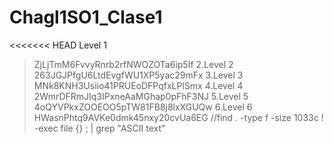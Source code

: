 # Chagl1SO1_Clase1
<<<<<<< HEAD
 Level 1
>ZjLjTmM6FvvyRnrb2rfNWOZOTa6ip5If
2.Level 2
>263JGJPfgU6LtdEvgfWU1XP5yac29mFx
3.Level 3
>MNk8KNH3Usiio41PRUEoDFPqfxLPlSmx
4.Level 4
>2WmrDFRmJIq3IPxneAaMGhap0pFhF3NJ
5.Level 5
>4oQYVPkxZOOEOO5pTW81FB8j8lxXGUQw
6.Level 6
>HWasnPhtq9AVKe0dmk45nxy20cvUa6EG
//find . -type f -size 1033c ! -exec file {} \; | grep "ASCII text"
